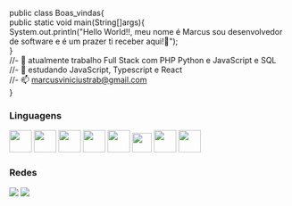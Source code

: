 public class Boas_vindas{<br>
public static void main(String[]args){<br>
    System.out.println("Hello World!!, meu nome é Marcus sou desenvolvedor de software e é um prazer ti receber aqui!👋");
    <br>}
<br>//- 🔭 atualmente trabalho Full Stack com PHP Python e JavaScript e SQL
<br>//- 🌱 estudando JavaScript, Typescript e React
<br>//- 📫 marcusviniciustrab@gmail.com
<br>}
<div>
   <h3>Linguagens</h3>
   <img height="40em"src="https://cdn.jsdelivr.net/gh/devicons/devicon/icons/html5/html5-original-wordmark.svg" />
   <img height="40em" src="https://cdn.jsdelivr.net/gh/devicons/devicon/icons/css3/css3-original-wordmark.svg" />
   <img height="40em" src="https://cdn.jsdelivr.net/gh/devicons/devicon/icons/php/php-original.svg" />
   <img height="40em" src="https://cdn.jsdelivr.net/gh/devicons/devicon/icons/python/python-original-wordmark.svg" />
   <img height="40em" src="https://cdn.jsdelivr.net/gh/devicons/devicon/icons/java/java-original-wordmark.svg" /> 
   <img height="35em"src="https://cdn.jsdelivr.net/gh/devicons/devicon/icons/javascript/javascript-original.svg" />
   <img height="40em" src="https://cdn.jsdelivr.net/gh/devicons/devicon/icons/codeigniter/codeigniter-plain-wordmark.svg" /> 
   <img height="40em" src="https://cdn.jsdelivr.net/gh/devicons/devicon/icons/flask/flask-original-wordmark.svg" />
    <img height="https://icons8.com.br/icon/90519/logotipo-da-primavera"/>
   <h3>Redes</h3>
   <a href="https://www.instagram.com/marini01_mvm/" target="_blank"><img src="https://img.shields.io/badge/Instagram-E4405F?style=for-the-badge&logo=instagram&logoColor=white" target="_blank"></a>
    <a href="https://www.linkedin.com/in/marcus-vinicius-a57971283/" target="_blank"><img src="https://img.shields.io/badge/LinkedIn-0077B5?style=for-the-badge&logo=linkedin&logoColor=white"></a> 
</div> 
 
